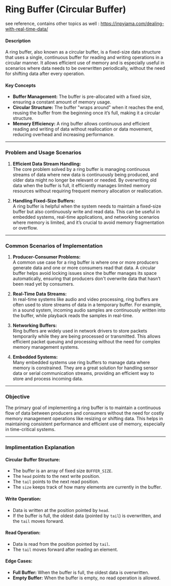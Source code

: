 # Ring Buffer (Circular Buffer)

see reference, contains other topics as well : https://inpyjama.com/dealing-with-real-time-data/

#### Description
A ring buffer, also known as a circular buffer, is a fixed-size data structure that uses a single, continuous buffer for reading and writing operations in a circular manner. It allows efficient use of memory and is especially useful in scenarios where data needs to be overwritten periodically, without the need for shifting data after every operation.

#### Key Concepts

- **Buffer Management:** The buffer is pre-allocated with a fixed size, ensuring a constant amount of memory usage.
- **Circular Structure:** The buffer "wraps around" when it reaches the end, reusing the buffer from the beginning once it’s full, making it a circular structure.
- **Memory Efficiency:** A ring buffer allows continuous and efficient reading and writing of data without reallocation or data movement, reducing overhead and increasing performance.

---

### Problem and Usage Scenarios

1. **Efficient Data Stream Handling:**  
   The core problem solved by a ring buffer is managing continuous streams of data where new data is continuously being produced, and older data might no longer be relevant or needed. By overwriting old data when the buffer is full, it efficiently manages limited memory resources without requiring frequent memory allocation or reallocation.

2. **Handling Fixed-Size Buffers:**  
   A ring buffer is helpful when the system needs to maintain a fixed-size buffer but also continuously write and read data. This can be useful in embedded systems, real-time applications, and networking scenarios where memory is limited, and it’s crucial to avoid memory fragmentation or overflow.

---

### Common Scenarios of Implementation

1. **Producer-Consumer Problems:**  
   A common use case for a ring buffer is where one or more producers generate data and one or more consumers read that data. A circular buffer helps avoid locking issues since the buffer manages its space automatically, ensuring that producers don't overwrite data that hasn’t been read yet by consumers.

2. **Real-Time Data Streams:**  
   In real-time systems like audio and video processing, ring buffers are often used to store streams of data in a temporary buffer. For example, in a sound system, incoming audio samples are continuously written into the buffer, while playback reads the samples in real-time.

3. **Networking Buffers:**  
   Ring buffers are widely used in network drivers to store packets temporarily while they are being processed or transmitted. This allows efficient packet queuing and processing without the need for complex memory management systems.

4. **Embedded Systems:**  
   Many embedded systems use ring buffers to manage data where memory is constrained. They are a great solution for handling sensor data or serial communication streams, providing an efficient way to store and process incoming data.

---

### Objective

The primary goal of implementing a ring buffer is to maintain a continuous flow of data between producers and consumers without the need for costly memory management operations like resizing or shifting data. This helps in maintaining consistent performance and efficient use of memory, especially in time-critical systems.

---

### Implimentation Explanation

#### Circular Buffer Structure:
- The buffer is an array of fixed size `BUFFER_SIZE`.
- The `head` points to the next write position.
- The `tail` points to the next read position.
- The `size` keeps track of how many elements are currently in the buffer.

#### Write Operation:
- Data is written at the position pointed by `head`.
- If the buffer is full, the oldest data (pointed by `tail`) is overwritten, and the `tail` moves forward.

#### Read Operation:
- Data is read from the position pointed by `tail`.
- The `tail` moves forward after reading an element.

#### Edge Cases:
- **Full Buffer:** When the buffer is full, the oldest data is overwritten.
- **Empty Buffer:** When the buffer is empty, no read operation is allowed.
